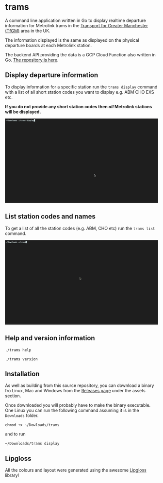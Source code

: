 # trams
A command line application written in Go to display realtime departure information for Metrolink
trams in the [Transport for Greater Manchester (TfGM)](https://tfgm.com/public-transport/tram) area in the UK. 

The information displayed is the same as displayed on the physical departure boards at each Metrolink station.

The backend API providing the data is a GCP Cloud Function also written in Go. 
[The repository is here](https://github.com/ayubmalik/tramsfunc).

## Display departure information
To display information for a specific station run the `trams display` command with a list of all short
station codes you want to display e.g. ABM CHO EXS etc.

**If you do not provide any short station codes then _all_ Metrolink stations will be displayed.**

![trams display](docs/trams-display.gif "trams display command")


## List station codes and names 
To get a list of all the station codes (e.g. ABM, CHO etc) run the `trams list` command.

![trams list](docs/trams-list.gif "trams list command")

## Help and version information

```
./trams help
```

```
./trams version
```

## Installation
As well as building from this source repository, you can download a binary fro Linux, Mac and Windows from 
the [Releases page](https://github.com/ayubmalik/trams/releases#assets) under the assets section.

Once downloaded you will probably have to make the binary executable. 
One Linux you can run the following command assuming it is in the `Downloads` folder.

```
chmod +x ~/Dowloads/trams
```

and to run

```
~/Downloads/trams display
```

## Lipgloss
All the colours and layout were generated using the awesome [Lipgloss](https://github.com/charmbracelet/lipgloss) library!